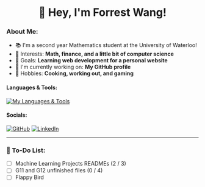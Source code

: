 # <div align="center"> 👋 Hey, I'm Forrest Wang! </div>  

### About Me:

- 📚 I'm a second year Mathematics student at the University of Waterloo!
- 🧠 Interests: **Math, finance, and a little bit of computer science**
- 🎯 Goals: **Learning web development for a personal website**
- 🔭 I'm currently working on: **My GitHub profile**
- 🍣 Hobbies: **Cooking, working out, and gaming**

#### Languages & Tools:

[![My Languages & Tools](https://skillicons.dev/icons?i=idea,py,java)](https://skillicons.dev)


#### Socials:

[![GitHub](https://skillicons.dev/icons?i=github)](https://github.com/forrestywang)
[![LinkedIn](https://skillicons.dev/icons?i=linkedin)](https://www.linkedin.com/in/forrestywang/)

---

### 🚧 To-Do List:

- [ ] Machine Learning Projects READMEs (2 / 3)
- [ ] G11 and G12 unfinished files (0 / 4)
- [ ] Flappy Bird
